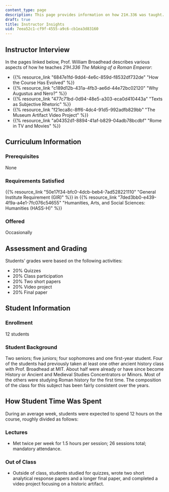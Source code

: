 ```yaml
---
content_type: page
description: This page provides information on how 21H.336 was taught.
draft: true
title: Instructor Insights
uid: 7eea52c1-cf9f-4555-a9c6-cb1ea3d83160
---
```

## Instructor Interview

In the pages linked below, Prof. William Broadhead describes various aspects of how he teaches *21H.336 The Making of a Roman Emperor*:

- {{% resource_link "6847e1fd-9dd4-4e6c-859d-f8532df732de" "How the Course Has Evolved" %}}
- {{% resource_link "c189d12b-431a-4fb3-ae6d-44e72bc02120" "Why Augustus and Nero?" %}}
- {{% resource_link "477c71bd-0d94-48e5-a303-eca0d410443a" "Texts as Subjective Rhetoric" %}}
- {{% resource_link "f21eca8c-8ff6-4dc4-91d5-992adfb829bb" "The Museum Artifact Video Project" %}}
- {{% resource_link "a04352d1-8894-41af-b829-04adb78bcdbf" "Rome in TV and Movies" %}}

## Curriculum Information

### Prerequisites

None

### Requirements Satisfied

{{% resource_link "50e17f34-bfc0-4dcb-beb4-7ad528221110" "General Institute Requirement (GIR)" %}} in {{% resource_link "7ded3bb0-e439-4f9a-a4e1-7fc076c54655" "Humanities, Arts, and Social Sciences: Humanities (HASS-H)" %}}

### Offered

Occasionally

## Assessment and Grading

Students’ grades were based on the following activities:

- 20% Quizzes
- 20% Class participation
- 20% Two short papers
- 20% Video project
- 20% Final paper

## Student Information

### Enrollment

12 students

### Student Background

Two seniors; five juniors; four sophomores and one first-year student. Four of the students had previously taken at least one other ancient history class with Prof. Broadhead at MIT. About half were already or have since become History or Ancient and Medieval Studies Concentrators or Minors. Most of the others were studying Roman history for the first time. The composition of the class for this subject has been fairly consistent over the years.

## How Student Time Was Spent

During an average week, students were expected to spend 12 hours on the course, roughly divided as follows:

### Lectures

- Met twice per week for 1.5 hours per session; 26 sessions total; mandatory attendance.

### Out of Class

- Outside of class, students studied for quizzes, wrote two short analytical response papers and a longer final paper, and completed a video project focusing on a historic artifact.
